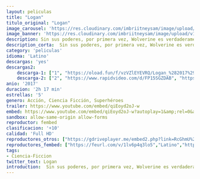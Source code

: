 ```yaml
---
layout: peliculas
title: "Logan"
titulo_original: "Logan"
image_carousel: 'https://res.cloudinary.com/imbriitneysam/image/upload/v1543808328/logan-poster-min.jpg'
image_banner: 'https://res.cloudinary.com/imbriitneysam/image/upload/v1543808329/logan-banner-min.jpg'
description: Sin sus poderes, por primera vez, Wolverine es verdaderamente vulnerable. Después de una vida de dolor y angustia, sin rumbo y perdido en el mundo donde los X-Men son leyenda, su mentor Charles Xavier lo convence de asumir una última misión, proteger a una joven que será la única esperanza para la raza mutante. Tercera y última película protagonizada por Hugh Jackman en el papel de Lobezno.
description_corta:  Sin sus poderes, por primera vez, Wolverine es verdaderamente vulnerable. Después de una vida de dolor y angustia, sin rumbo y perdido en el mundo donde los X-Men son leyenda, su mentor Charles Xavier lo convence de asumir una última..
category: 'peliculas'
idioma: 'Latino'
descargas: 'yes'
descargas2:
    descarga-1: ["1", "https://oload.fun/f/vzVZlEYEVRQ/Logan_%282017%29.MP4.mp4", "https://www.google.com/s2/favicons?domain=openload.co","OpenLoad","https://res.cloudinary.com/imbriitneysam/image/upload/v1541473684/mexico.png", "Latino", "Full HD"]
    descarga-2: ["2", "https://www.rapidvideo.com/d/FP15SGZDAB", "https://www.google.com/s2/favicons?domain=www.rapidvideo.com","RapidVideo","https://res.cloudinary.com/imbriitneysam/image/upload/v1541473684/mexico.png", "Latino", "Full HD"]
anio: '2017'
duracion: '2h 17 min'
estrellas: '5'
genero: Acción, Ciencia Ficción, Superhéroes
trailer: https://www.youtube.com/embed/qiEoyd2oJ-w
embed: https://www.youtube.com/embed/qiEoyd2oJ-w?autoplay=1&amp;rel=0&amp;hd=1&border=0&wmode=opaque&enablejsapi=1&modestbranding=1&controls=1&showinfo=0
sandbox: allow-same-origin allow-forms
reproductor: fembed
clasificacion: '+10'
calidad: 'Full HD'
reproductores_otros: ["https://gdriveplayer.me/embed2.php?link=RcGhmU%252FJ7SCz3Ii6peZTww7HH8XJ55s6ydnssui873GNpaRYUoc7J8%252FjIxzh7asZIMYf%252FDHmbh6Qe0Rfn7AuxMQhxa22pPGQiFJ%252Btsm4LZ8ZpCglA75EyWmljS5Yq7jzkZ4rBtUpJvoPlZv6lzcmnhRHTfvVY8ONZpNddcp%252F7sDXQ03fkDNa3t973B1ntbwHA9sbn%252BC7cjgQjCIRLujWhf","Latino","https://streampelis.info/public/dist/index.html?id=d4821bfbe4b6ede7ffb8084e483fc665","Latino","https://www.zembed.to/public/dist/asteroid.html?id=e2c299b05299abc2a0fbe5ebbf01ec12&title=Logan","Latino","https://mstream.press/kh7j0hbwhvfl","Latino","https://api.cuevana3.io/stream/index.php?file=ek5lbm9xYWNrS0xYMTZLa2xNbkdvY3ZTb3BtZng4TGp6ZFpobGFMUGtOelcwcUZmbWRIVzRkakVuS0JnbEplcG1KUnNZSlRTMGViVTBxZGdsdEhPb3MvUWdwMkNzTTNqME5DZlg2YlcwT1hGeXBoZ29OS1Y","Latino","https://mstream.press/ibef2kbgdric","Latino"]
reproductores_fembed: ["https://feurl.com/v/1lv6p4q3lo5","Latino","https://feurl.com/v/13j4dijjj63xm-k","Latino"]
tags:
- Ciencia-Ficcion
twitter_text: Logan
introduction:  Sin sus poderes, por primera vez, Wolverine es verdaderamente vulnerable. Después de una vida de dolor y angustia, sin rumbo y perdido en el mundo donde los X-Men son leyenda, su mentor Charles Xavier lo convence de asumir una última..
---
```












